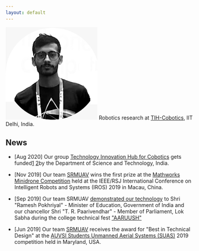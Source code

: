 ```yaml
---
layout: default
---
```

![Avatar](/assets/images/avatar.PNG)
Robotics research at [TIH-Cobotics](http://cobotics-iitd.com/), IIT Delhi, India.

 <!--- just [Link to another page](./another-page.html). -->

## News
* [Aug 2020] Our group [Technology Innovation Hub for Cobotics](http://cobotics-iitd.com/) gets funded[1](https://www.livemint.com/education/news/iit-delhi-gets-rs-170-crore-from-dst-to-develop-collaborative-robotics-hub-11597404619952.html) [2](https://english.jagran.com/india/iit-delhi-to-set-up-technology-innovation-hub-on-cobotics-dst-sanctions-rs-170-crore-10015628)by the Department of Science and Technology, India.

* [Nov 2019] Our team [SRMUAV](http://www.srmuav.com/) wins the first prize at the [Mathworks Minidrone Competition](https://in.mathworks.com/academia/student-competitions/minidrones/minidrone-masters.html) held at the IEEE/RSJ International Conference on Intelligent Robots and Systems (IROS) 2019 in Macau, China.

* [Sep 2019] Our team SRMUAV [demonstrated our technology](https://www.instagram.com/p/B3AT7GAjCNR/) to Shri "Ramesh Pokhriyal" - Minister of Education, Government of India and our chancellor Shri "T. R. Paarivendhar" - Member of Parliament, Lok Sabha during the college technical fest ["AARUUSH"](https://aaruushblog.wordpress.com/)

* [Jun 2019] Our team [SRMUAV](http://www.srmuav.com/) receives the award for "Best in Technical Design" at the [AUVSI Students Unmanned Aerial Systems (SUAS)](https://medium.com/@srmuav/srm-uav-wins-best-in-technical-design-in-auvsi-suas-2019-ed0b06ba8806) 2019 competition held in Maryland, USA.


>


